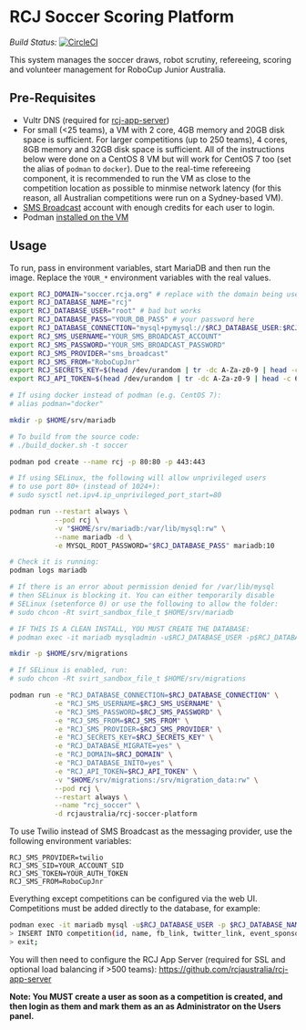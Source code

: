 # RCJ Soccer Scoring Platform

*Build Status:* [![CircleCI](https://circleci.com/gh/rcjaustralia/rcj-soccer-platform.svg?style=svg)](https://circleci.com/gh/rcjaustralia/rcj-soccer-platform)

This system manages the soccer draws, robot scrutiny, refereeing, scoring and volunteer management for RoboCup Junior Australia.

## Pre-Requisites
* Vultr DNS (required for [rcj-app-server](https://github.com/rcjaustralia/rcj-app-server))
* For small (<25 teams), a VM with 2 core, 4GB memory and 20GB disk space is sufficient. For larger competitions (up to 250 teams), 4 cores, 8GB memory and 32GB disk space is sufficient. All of the instructions below were done on a CentOS 8 VM but will work for CentOS 7 too (set the alias of `podman` to `docker`). Due to the real-time refereeing component, it is recommended to run the VM as close to the competition location as possible to minmise network latency (for this reason, all Australian competitions were run on a Sydney-based VM).
* [SMS Broadcast](https://www.smsbroadcast.com.au) account with enough credits for each user to login.
* Podman [installed on the VM](https://podman.io)

## Usage
To run, pass in environment variables, start MariaDB and then run the image. Replace the `YOUR_*` environment variables with the real values. 

```bash
export RCJ_DOMAIN="soccer.rcja.org" # replace with the domain being used
export RCJ_DATABASE_NAME="rcj"
export RCJ_DATABASE_USER="root" # bad but works
export RCJ_DATABASE_PASS="YOUR_DB_PASS" # your password here
export RCJ_DATABASE_CONNECTION="mysql+pymysql://$RCJ_DATABASE_USER:$RCJ_DATABASE_PASS@mariadb/$RCJ_DATABASE_NAME"
export RCJ_SMS_USERNAME="YOUR_SMS_BROADCAST_ACCOUNT"
export RCJ_SMS_PASSWORD="YOUR_SMS_BROADCAST_PASSWORD"
export RCJ_SMS_PROVIDER="sms_broadcast"
export RCJ_SMS_FROM="RoboCupJnr"
export RCJ_SECRETS_KEY=$(head /dev/urandom | tr -dc A-Za-z0-9 | head -c 64)
export RCJ_API_TOKEN=$(head /dev/urandom | tr -dc A-Za-z0-9 | head -c 64)

# If using docker instead of podman (e.g. CentOS 7):
# alias podman="docker"

mkdir -p $HOME/srv/mariadb

# To build from the source code:
# ./build_docker.sh -t soccer

podman pod create --name rcj -p 80:80 -p 443:443

# If using SELinux, the following will allow unprivileged users
# to use port 80+ (instead of 1024+):
# sudo sysctl net.ipv4.ip_unprivileged_port_start=80

podman run --restart always \
           --pod rcj \
           -v "$HOME/srv/mariadb:/var/lib/mysql:rw" \
           --name mariadb -d \
           -e MYSQL_ROOT_PASSWORD="$RCJ_DATABASE_PASS" mariadb:10

# Check it is running:
podman logs mariadb

# If there is an error about permission denied for /var/lib/mysql
# then SELinux is blocking it. You can either temporarily disable
# SELinux (setenforce 0) or use the following to allow the folder:
# sudo chcon -Rt svirt_sandbox_file_t $HOME/srv/mariadb

# IF THIS IS A CLEAN INSTALL, YOU MUST CREATE THE DATABASE:
# podman exec -it mariadb mysqladmin -u$RCJ_DATABASE_USER -p$RCJ_DATABASE_PASS create $RCJ_DATABASE_NAME

mkdir -p $HOME/srv/migrations

# If SELinux is enabled, run:
# sudo chcon -Rt svirt_sandbox_file_t $HOME/srv/migrations

podman run -e "RCJ_DATABASE_CONNECTION=$RCJ_DATABASE_CONNECTION" \
           -e "RCJ_SMS_USERNAME=$RCJ_SMS_USERNAME" \
           -e "RCJ_SMS_PASSWORD=$RCJ_SMS_PASSWORD" \
           -e "RCJ_SMS_FROM=$RCJ_SMS_FROM" \
           -e "RCJ_SMS_PROVIDER=$RCJ_SMS_PROVIDER" \
           -e "RCJ_SECRETS_KEY=$RCJ_SECRETS_KEY" \
           -e "RCJ_DATABASE_MIGRATE=yes" \
           -e "RCJ_DOMAIN=$RCJ_DOMAIN" \
           -e "RCJ_DATABASE_INIT0=yes" \
           -e "RCJ_API_TOKEN=$RCJ_API_TOKEN" \
           -v "$HOME/srv/migrations:/srv/migration_data:rw" \
           --pod rcj \
           --restart always \
           --name "rcj_soccer" \
           -d rcjaustralia/rcj-soccer-platform
```

To use Twilio instead of SMS Broadcast as the messaging provider, use the following environment variables:
```
RCJ_SMS_PROVIDER=twilio
RCJ_SMS_SID=YOUR_ACCOUNT_SID
RCJ_SMS_TOKEN=YOUR_AUTH_TOKEN
RCJ_SMS_FROM=RoboCupJnr
```

Everything except competitions can be configured via the web UI. Competitions must be added directly to the database, for example:

```bash
podman exec -it mariadb mysql -u$RCJ_DATABASE_USER -p $RCJ_DATABASE_NAME
> INSERT INTO competition(id, name, fb_link, twitter_link, event_sponsor_link, event_sponsor_img, is_active, start_date) VALUES('rcjq', 'Queensland State Competition', 'robocupjunioraustralia', '#RCJQ', 'https://www.uq.edu.au', '/static/images/sponsors/uq.png', 1, '2019-08-10');
> exit;
```

You will then need to configure the RCJ App Server (required for SSL and optional load balancing if >500 teams): https://github.com/rcjaustralia/rcj-app-server

**Note: You MUST create a user as soon as a competition is created, and then login as them and mark them as an as Administrator on the Users panel.** 
